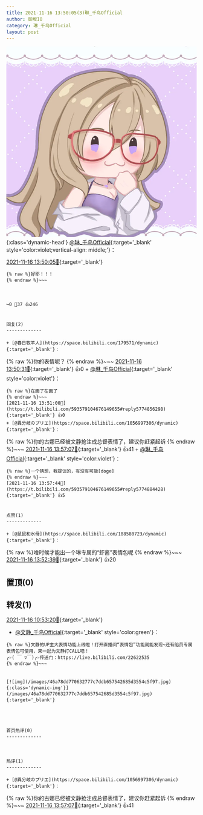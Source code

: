 ```yaml
---
title: 2021-11-16 13:50:05(3)琳_千鸟Official
author: 御坂IO
category: 琳_千鸟Official
layout: post
---
```


![img](/images/c0a88f85ebd0d056f37b114e0748e69556c8b488.jpg){:class='dynamic-head'}
[@琳_千鸟Official](https://space.bilibili.com/1620923329/dynamic){:target='_blank' style='color:violet;vertical-align: middle;'}：

[2021-11-16 13:50:05🔗](https://t.bilibili.com/593579104676149655){:target='_blank'}

~~~
{% raw %}好耶！！！
{% endraw %}~~~



↪️0 💬37 👍246


回复(2)
-------------

+ [@春日牧羊人](https://space.bilibili.com/179571/dynamic){:target='_blank'}：
~~~
{% raw %}你的表情呢？
{% endraw %}~~~
[2021-11-16 13:50:31🔗](https://t.bilibili.com/593579104676149655#reply5774849861){:target='_blank'} 👍0
    + [@琳_千鸟Official](https://space.bilibili.com/1620923329/dynamic){:target='_blank' style='color:violet'}：
~~~
{% raw %}在画了在画了
{% endraw %}~~~
[2021-11-16 13:51:00🔗](https://t.bilibili.com/593579104676149655#reply5774856298){:target='_blank'} 👍0
+ [@異分岐のプリエ](https://space.bilibili.com/1056997306/dynamic){:target='_blank'}：
~~~
{% raw %}你的古娜已经被文静抢注成总督表情了，建议你赶紧起诉
{% endraw %}~~~
[2021-11-16 13:57:07🔗](https://t.bilibili.com/593579104676149655#reply5774874864){:target='_blank'} 👍41
    + [@琳_千鸟Official](https://space.bilibili.com/1620923329/dynamic){:target='_blank' style='color:violet'}：
~~~
{% raw %}一个猜想，我提议的，有没有可能[doge]
{% endraw %}~~~
[2021-11-16 13:57:44🔗](https://t.bilibili.com/593579104676149655#reply5774884428){:target='_blank'} 👍5


点赞(1)
-------------

+ [@鼠鼠和水母](https://space.bilibili.com/188580723/dynamic){:target='_blank'}：
~~~
{% raw %}啥时候才能出一个琳专属的“虾酱”表情包呢
{% endraw %}~~~
[2021-11-16 13:52:39🔗](https://t.bilibili.com/593579104676149655#reply5774858563){:target='_blank'} 👍20


置顶(0)
-------------



转发(1)
-------------

[2021-11-16 10:53:20🔗](https://t.bilibili.com/593533556548801901){:target='_blank'}
+ [@文静_千鸟Official](https://space.bilibili.com/667526012/dynamic){:target='_blank' style='color:green'}：
~~~
{% raw %}文静的UP主大表情功能上线啦！打开直播间“表情包”功能就能发现~还有船员专属表情包可使用，来一起为文静打CALL吧！
╭☞( ￣ ▽￣)╭☞传送门：https://live.bilibili.com/22622535
{% endraw %}~~~


[![img](/images/46a78dd770632777c7ddb657542685d3554c5f97.jpg){:class='dynamic-img'}](/images/46a78dd770632777c7ddb657542685d3554c5f97.jpg){:target='_blank'}




首页热评(0)
-------------



热评(1)
-------------

+ [@異分岐のプリエ](https://space.bilibili.com/1056997306/dynamic){:target='_blank'}：
~~~
{% raw %}你的古娜已经被文静抢注成总督表情了，建议你赶紧起诉
{% endraw %}~~~
[2021-11-16 13:57:07🔗](https://t.bilibili.com/593579104676149655#reply5774874864){:target='_blank'} 👍41


